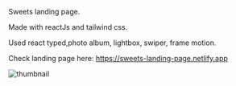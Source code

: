 Sweets landing page.

Made with reactJs and tailwind css.

Used react typed,photo album, lightbox, swiper, frame motion.

Check landing page here: https://sweets-landing-page.netlify.app

![thumbnail](https://user-images.githubusercontent.com/109210895/199104884-a2b1802e-681b-41de-918e-77146f38884a.png)
